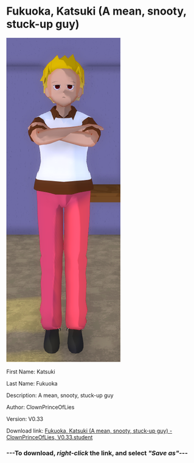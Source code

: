 # Fukuoka, Katsuki (A mean, snooty, stuck-up guy)

<img src = "https://raw.githubusercontent.com/Arbiter1223/Daigaku-Gurashi-Custom-Students/master/Students/Files/Fukuoka%2C%20Katsuki%20(A%20mean%2C%20snooty%2C%20stuck-up%20guy).png">

First Name: Katsuki

Last Name: Fukuoka

Description: A mean, snooty, stuck-up guy

Author: ClownPrinceOfLies

Version: V0.33

Download link: <a href="https://raw.githubusercontent.com/Arbiter1223/Daigaku-Gurashi-Custom-Students/master/Students/Files/Fukuoka%2C%20Katsuki%20(A%20mean%2C%20snooty%2C%20stuck-up%20guy)%20-%20ClownPrinceOfLies%2C%20V0.33.student">Fukuoka, Katsuki (A mean, snooty, stuck-up guy) - ClownPrinceOfLies, V0.33.student</a>

### ---**To download, _right-click_ the link, and select _"Save as"_**---
